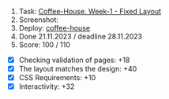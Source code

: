 1. Task: [Coffee-House. Week-1 - Fixed Layout](https://github.com/rolling-scopes-school/tasks/blob/master/tasks/coffee-house/coffee-house-week1.md)
2. Screenshot:
3. Deploy: [coffee-house](https://rolling-scopes-school.github.io/k98940-JSFE2023Q4/coffee-house)
4. Done 21.11.2023 / deadline 28.11.2023
5. Score: 100 / 110
  - [x] Checking validation of pages: +18
  - [x] The layout matches the design: +40
  - [x] CSS Requirements: +10
  - [x] Interactivity: +32
